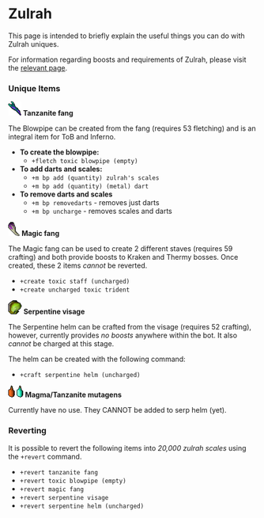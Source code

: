 # Zulrah

This page is intended to briefly explain the useful things you can do with Zulrah uniques.

For information regarding boosts and requirements of Zulrah, please visit the [relevant page](https://wiki.oldschool.gg/bosses/boosts-and-requirements#other-bosses).

### Unique Items

![](<../.gitbook/assets/Tanzanite fang.png>) **Tanzanite fang**

The Blowpipe can be created from the fang (requires 53 fletching) and is an integral item for ToB and Inferno.

* **To create the blowpipe:**
  * `+fletch toxic blowpipe (empty)`
* **To add darts and scales:**
  * `+m bp add (quantity) zulrah's scales`
  * `+m bp add (quantity) (metal) dart`
* **To remove darts and scales**
  * `+m bp removedarts` - removes just darts
  * `+m bp uncharge` - removes scales and darts

![](<../.gitbook/assets/Magic fang.png>) **Magic fang**

The Magic fang can be used to create 2 different staves (requires 59 crafting) and both provide boosts to Kraken and Thermy bosses. Once created, these 2 items _cannot_ be reverted.

* `+create toxic staff (uncharged)`
* `+create uncharged toxic trident`

![](<../.gitbook/assets/Serpentine visage.png>) **Serpentine visage**

The Serpentine helm can be crafted from the visage (requires 52 crafting), however, currently provides _no boosts_ anywhere within the bot. It also _cannot_ be charged at this stage.

The helm can be created with the following command:

* `+craft serpentine helm (uncharged)`

![](<../.gitbook/assets/Magma mutagen.png>) ![](<../.gitbook/assets/Tanzanite mutagen.png>) **Magma/Tanzanite mutagens**

Currently have no use. They CANNOT be added to serp helm (yet).

### Reverting

It is possible to revert the following items into _20,000 zulrah scales_ using the `+revert` command.

* `+revert tanzanite fang`
* `+revert toxic blowpipe (empty)`
* `+revert magic fang`
* `+revert serpentine visage`
* `+revert serpentine helm (uncharged)`
